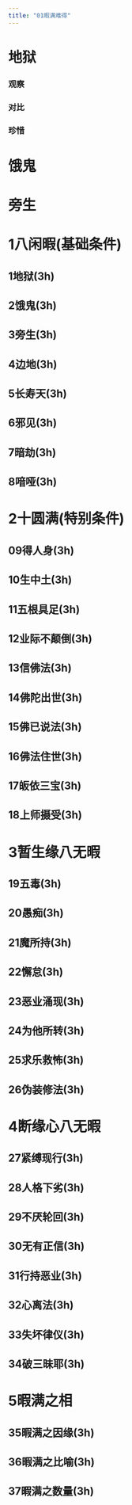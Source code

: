 ```yaml
---
title: "01暇满难得"
---
```


# 地狱

### 观察




### 对比

### 珍惜


# 饿鬼

# 旁生

# 1八闲暇(基础条件)

## 1地狱(3h)

## 2饿鬼(3h)

## 3旁生(3h)

## 4边地(3h)

## 5长寿天(3h)

## 6邪见(3h)

## 7暗劫(3h)

## 8喑哑(3h)

# 2十圆满(特别条件)

## 09得人身(3h)

## 10生中土(3h)

## 11五根具足(3h)

## 12业际不颠倒(3h)

## 13信佛法(3h)

## 14佛陀出世(3h)

## 15佛已说法(3h)

## 16佛法住世(3h)

## 17皈依三宝(3h)

## 18上师摄受(3h)

# 3暂生缘八无暇

## 19五毒(3h)

## 20愚痴(3h)

## 21魔所持(3h)

## 22懈怠(3h)

## 23恶业涌现(3h)

## 24为他所转(3h)

## 25求乐救怖(3h)

## 26伪装修法(3h)

# 4断缘心八无暇

## 27紧缚现行(3h)

## 28人格下劣(3h)

## 29不厌轮回(3h)

## 30无有正信(3h)

## 31行持恶业(3h)

## 32心离法(3h)



## 33失坏律仪(3h)

## 34破三昧耶(3h)

# 5暇满之相

## 35暇满之因缘(3h)

## 36暇满之比喻(3h)

## 37暇满之数量(3h)
